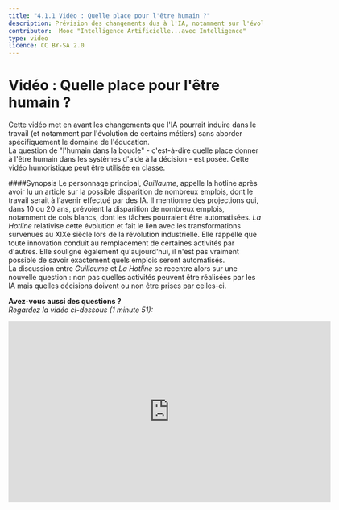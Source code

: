 ```yaml
---
title: "4.1.1 Vidéo : Quelle place pour l'être humain ?"
description: Prévision des changements dus à l'IA, notamment sur l'évolution du travail.
contributor:  Mooc "Intelligence Artificielle...avec Intelligence"
type: video
licence: CC BY-SA 2.0
---
```

# Vidéo : Quelle place pour l'être humain ?

Cette vidéo met en avant les changements que l'IA pourrait induire dans le travail (et notamment par l'évolution de certains métiers) sans aborder spécifiquement le domaine de l'éducation.  
La question de "l'humain dans la boucle" - c'est-à-dire quelle place donner à l'être humain dans les systèmes d'aide à la décision - est posée.
Cette vidéo humoristique peut être utilisée en classe.  

####Synopsis
Le personnage principal, _Guillaume_, appelle la hotline après avoir lu un article sur la possible disparition de nombreux emplois, dont le travail serait à l'avenir effectué par des IA. Il mentionne des projections qui, dans 10 ou 20 ans, prévoient la disparition de nombreux emplois, notamment de cols blancs, dont les tâches pourraient être automatisées. _La Hotline_ relativise cette évolution et fait le lien avec les transformations survenues au XIXe siècle lors de la révolution industrielle. Elle rappelle que toute innovation conduit au remplacement de certaines activités par d'autres. Elle souligne également qu'aujourd'hui, il n'est pas vraiment possible de savoir exactement quels emplois seront automatisés.  
La discussion entre _Guillaume_ et _La Hotline_ se recentre alors sur une nouvelle question : non pas quelles activités peuvent être réalisées par les IA mais quelles décisions doivent ou non être prises par celles-ci.


**Avez-vous aussi des questions ?**  
_Regardez la vidéo ci-dessous (1 minute 51):_

<center><iframe width="640" height="360" src="https://www.youtube.com/embed/CpS2_IsY2EI?rel=0&showinfo=0&cc_load_policy=1&hl=en&modestbranding=1" frameborder="0" allowfullscreen></iframe></center>
